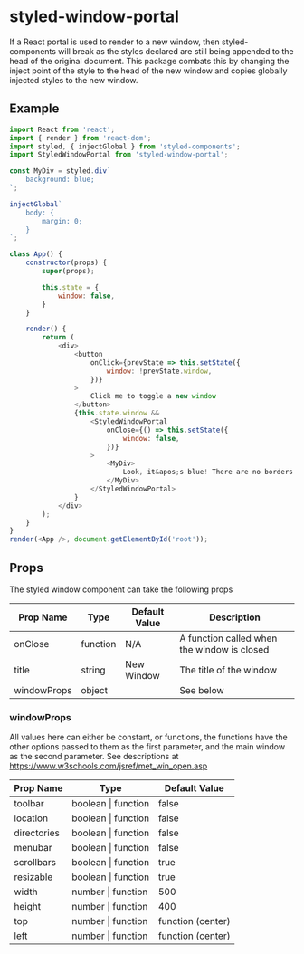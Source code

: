 # styled-window-portal
If a React portal is used to render to a new window, then styled-components will break as the styles declared are still being appended to the head of the original document. This package combats this by changing the inject point of the style to the head of the new window and copies globally injected styles to the new window.

## Example ##

```javascript
import React from 'react';
import { render } from 'react-dom';
import styled, { injectGlobal } from 'styled-components';
import StyledWindowPortal from 'styled-window-portal';

const MyDiv = styled.div`
    background: blue;
`;

injectGlobal`
    body: {
        margin: 0;
    }
`;

class App() {
    constructor(props) {
        super(props);

        this.state = {
            window: false,
        }
    }

    render() {
        return (
            <div>
                <button
                    onClick={prevState => this.setState({
                        window: !prevState.window,
                    })}
                >
                    Click me to toggle a new window
                </button>
                {this.state.window &&
                    <StyledWindowPortal
                        onClose={() => this.setState({
                            window: false,
                        })}
                    >
                        <MyDiv>
                            Look, it&apos;s blue! There are no borders either.
                        </MyDiv>
                    </StyledWindowPortal>
                }
            </div>
        );
    }
}
render(<App />, document.getElementById('root'));
```

## Props ##

The styled window component can take the following props

| Prop Name   | Type     | Default Value | Description                                 |
|-------------|----------|---------------|---------------------------------------------|
| onClose     | function | N/A           | A function called when the window is closed |
| title       | string   | New Window    | The title of the window                     |
| windowProps | object   |               | See below                                   |

### windowProps ###

All values here can either be constant, or functions, the functions have the other options passed to them as the first parameter, and the main window as the second parameter. See descriptions at https://www.w3schools.com/jsref/met_win_open.asp

| Prop Name   | Type                | Default Value     |
|-------------|---------------------|-------------------|
| toolbar     | boolean \| function | false             |
| location    | boolean \| function | false             |
| directories | boolean \| function | false             |
| menubar     | boolean \| function | false             |
| scrollbars  | boolean \| function | true              |
| resizable   | boolean \| function | true              |
| width       | number \| function  | 500               |
| height      | number \| function  | 400               |
| top         | number \| function  | function (center) |
| left        | number \| function  | function (center) |
